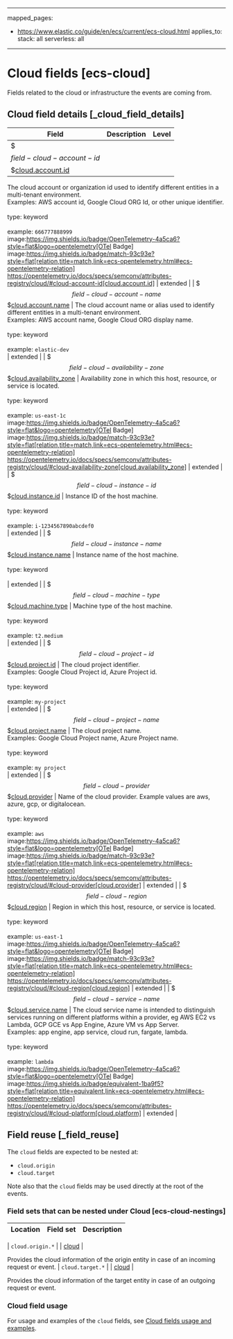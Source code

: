 <!-- This file is automatically generated. Don't edit it manually! -->
---
mapped_pages:
  - https://www.elastic.co/guide/en/ecs/current/ecs-cloud.html
applies_to:
  stack: all
  serverless: all
---

# Cloud fields [ecs-cloud]

Fields related to the cloud or infrastructure the events are coming from.

## Cloud field details [_cloud_field_details]

| Field | Description | Level |
| --- | --- | --- |
| $$$field-cloud-account-id$$$[cloud.account.id](#field-cloud-account-id) |
The cloud account or organization id used to identify different entities in a multi-tenant environment.<br>Examples: AWS account id, Google Cloud ORG Id, or other unique identifier.<br><br>type: keyword<br><br>
example: `666777888999`<br>image:https://img.shields.io/badge/OpenTelemetry-4a5ca6?style=flat&logo=opentelemetry[OTel Badge] image:https://img.shields.io/badge/match-93c93e?style=flat[relation,title=match,link=ecs-opentelemetry.html#ecs-opentelemetry-relation] https://opentelemetry.io/docs/specs/semconv/attributes-registry/cloud/#cloud-account-id[cloud.account.id] | extended |
| $$$field-cloud-account-name$$$[cloud.account.name](#field-cloud-account-name) |
The cloud account name or alias used to identify different entities in a multi-tenant environment.<br>Examples: AWS account name, Google Cloud ORG display name.<br><br>type: keyword<br><br>
example: `elastic-dev`<br> | extended |
| $$$field-cloud-availability-zone$$$[cloud.availability_zone](#field-cloud-availability-zone) |
Availability zone in which this host, resource, or service is located.<br><br>type: keyword<br><br>
example: `us-east-1c`<br>image:https://img.shields.io/badge/OpenTelemetry-4a5ca6?style=flat&logo=opentelemetry[OTel Badge] image:https://img.shields.io/badge/match-93c93e?style=flat[relation,title=match,link=ecs-opentelemetry.html#ecs-opentelemetry-relation] https://opentelemetry.io/docs/specs/semconv/attributes-registry/cloud/#cloud-availability-zone[cloud.availability_zone] | extended |
| $$$field-cloud-instance-id$$$[cloud.instance.id](#field-cloud-instance-id) |
Instance ID of the host machine.<br><br>type: keyword<br><br>
example: `i-1234567890abcdef0`<br> | extended |
| $$$field-cloud-instance-name$$$[cloud.instance.name](#field-cloud-instance-name) |
Instance name of the host machine.<br><br>type: keyword<br><br>
 | extended |
| $$$field-cloud-machine-type$$$[cloud.machine.type](#field-cloud-machine-type) |
Machine type of the host machine.<br><br>type: keyword<br><br>
example: `t2.medium`<br> | extended |
| $$$field-cloud-project-id$$$[cloud.project.id](#field-cloud-project-id) |
The cloud project identifier.<br>Examples: Google Cloud Project id, Azure Project id.<br><br>type: keyword<br><br>
example: `my-project`<br> | extended |
| $$$field-cloud-project-name$$$[cloud.project.name](#field-cloud-project-name) |
The cloud project name.<br>Examples: Google Cloud Project name, Azure Project name.<br><br>type: keyword<br><br>
example: `my project`<br> | extended |
| $$$field-cloud-provider$$$[cloud.provider](#field-cloud-provider) |
Name of the cloud provider. Example values are aws, azure, gcp, or digitalocean.<br><br>type: keyword<br><br>
example: `aws`<br>image:https://img.shields.io/badge/OpenTelemetry-4a5ca6?style=flat&logo=opentelemetry[OTel Badge] image:https://img.shields.io/badge/match-93c93e?style=flat[relation,title=match,link=ecs-opentelemetry.html#ecs-opentelemetry-relation] https://opentelemetry.io/docs/specs/semconv/attributes-registry/cloud/#cloud-provider[cloud.provider] | extended |
| $$$field-cloud-region$$$[cloud.region](#field-cloud-region) |
Region in which this host, resource, or service is located.<br><br>type: keyword<br><br>
example: `us-east-1`<br>image:https://img.shields.io/badge/OpenTelemetry-4a5ca6?style=flat&logo=opentelemetry[OTel Badge] image:https://img.shields.io/badge/match-93c93e?style=flat[relation,title=match,link=ecs-opentelemetry.html#ecs-opentelemetry-relation] https://opentelemetry.io/docs/specs/semconv/attributes-registry/cloud/#cloud-region[cloud.region] | extended |
| $$$field-cloud-service-name$$$[cloud.service.name](#field-cloud-service-name) |
The cloud service name is intended to distinguish services running on different platforms within a provider, eg AWS EC2 vs Lambda, GCP GCE vs App Engine, Azure VM vs App Server.<br>Examples: app engine, app service, cloud run, fargate, lambda.<br><br>type: keyword<br><br>
example: `lambda`<br>image:https://img.shields.io/badge/OpenTelemetry-4a5ca6?style=flat&logo=opentelemetry[OTel Badge] image:https://img.shields.io/badge/equivalent-1ba9f5?style=flat[relation,title=equivalent,link=ecs-opentelemetry.html#ecs-opentelemetry-relation] https://opentelemetry.io/docs/specs/semconv/attributes-registry/cloud/#cloud-platform[cloud.platform] | extended |

## Field reuse [_field_reuse]

The `cloud` fields are expected to be nested at:

* `cloud.origin`
* `cloud.target`

Note also that the `cloud` fields may be used directly at the root of the events.


### Field sets that can be nested under Cloud [ecs-cloud-nestings]

| Location | Field set | Description |
|---|---|---|

| `cloud.origin.*` |
| [cloud](#ecs-cloud) |

Provides the cloud information of the origin entity in case of an incoming request or event.
| `cloud.target.*` |
| [cloud](#ecs-cloud) |

Provides the cloud information of the target entity in case of an outgoing request or event.

### Cloud field usage

For usage and examples of the `cloud` fields, see [Cloud fields usage and examples](/reference/ecs-cloud-usage.md).

